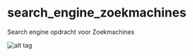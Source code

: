 # search_engine_zoekmachines
Search engine opdracht voor Zoekmachines

![alt tag](http://imgur.com/eFmWhGr)
